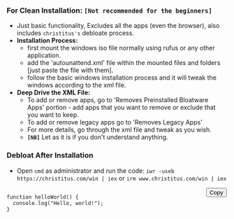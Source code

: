 ### **For Clean Installation:** `[Not recommended for the beginners]`
* Just basic functionality, Excludes all the apps (even the browser), also includes `christitus's` debloate process.
* **Installation Process:**
    * first mount the windows iso file normally using rufus or any other application.
    * add the 'autounattend.xml' file within the mounted files and folders [just paste the file with them].
    * follow the basic windows installation process and it will tweak the windows according to the xml file.
* **Deep Drive the XML File:**
    * To add or remove apps, go to 'Removes Preinstalled Bloatware Apps' portion - add apps that you want to remove or exclude that you want to keep.
    * To add or remove legacy apps go to 'Removes Legacy Apps'
    * For more details, go through the xml file and tweak as you wish.
    * **`[NB]`** Let as it is if you don't understand anything.

### **Debloat After Installation**
* Open `cmd` as administrator and run the code: `iwr -useb https://christitus.com/win | iex` or `irm www.christitus.com/win | iex`
<div style="position: relative;">
  <pre><code id="codeBlock">
function helloWorld() {
  console.log("Hello, world!");
}
  </code></pre>
  <button onclick="copyCode()" style="position: absolute; top: 0; right: 0;">Copy</button>
</div>

<script>
  function copyCode() {
    const code = document.getElementById('codeBlock').innerText;
    navigator.clipboard.writeText(code).then(() => {
      alert('Code copied to clipboard');
    }).catch(err => {
      console.error('Failed to copy code: ', err);
    });
  }
</script>
